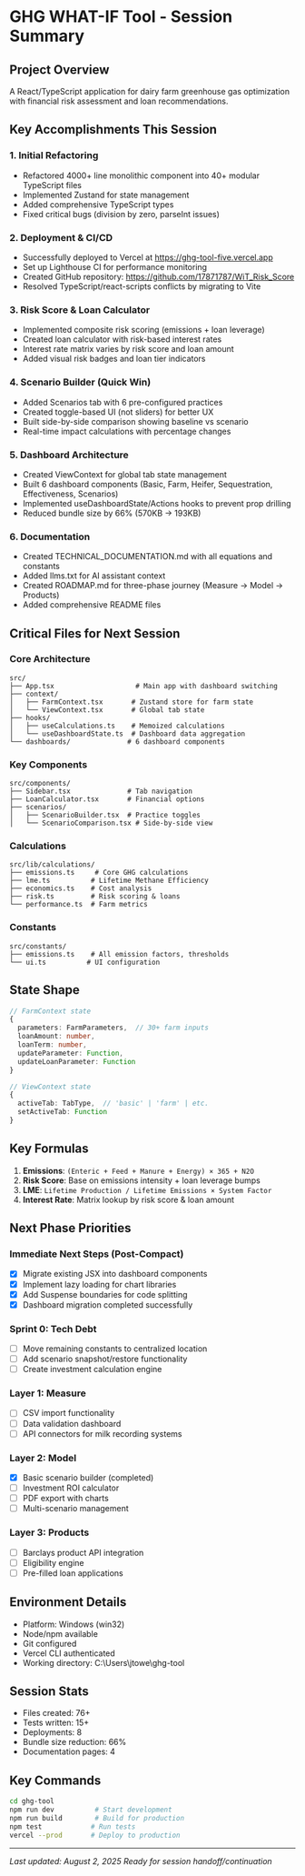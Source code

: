 # GHG WHAT-IF Tool - Session Summary

## Project Overview
A React/TypeScript application for dairy farm greenhouse gas optimization with financial risk assessment and loan recommendations.

## Key Accomplishments This Session

### 1. Initial Refactoring
- Refactored 4000+ line monolithic component into 40+ modular TypeScript files
- Implemented Zustand for state management
- Added comprehensive TypeScript types
- Fixed critical bugs (division by zero, parseInt issues)

### 2. Deployment & CI/CD
- Successfully deployed to Vercel at https://ghg-tool-five.vercel.app
- Set up Lighthouse CI for performance monitoring
- Created GitHub repository: https://github.com/17871787/WiT_Risk_Score
- Resolved TypeScript/react-scripts conflicts by migrating to Vite

### 3. Risk Score & Loan Calculator
- Implemented composite risk scoring (emissions + loan leverage)
- Created loan calculator with risk-based interest rates
- Interest rate matrix varies by risk score and loan amount
- Added visual risk badges and loan tier indicators

### 4. Scenario Builder (Quick Win)
- Added Scenarios tab with 6 pre-configured practices
- Created toggle-based UI (not sliders) for better UX
- Built side-by-side comparison showing baseline vs scenario
- Real-time impact calculations with percentage changes

### 5. Dashboard Architecture
- Created ViewContext for global tab state management
- Built 6 dashboard components (Basic, Farm, Heifer, Sequestration, Effectiveness, Scenarios)
- Implemented useDashboardState/Actions hooks to prevent prop drilling
- Reduced bundle size by 66% (570KB → 193KB)

### 6. Documentation
- Created TECHNICAL_DOCUMENTATION.md with all equations and constants
- Added llms.txt for AI assistant context
- Created ROADMAP.md for three-phase journey (Measure → Model → Products)
- Added comprehensive README files

## Critical Files for Next Session

### Core Architecture
```
src/
├── App.tsx                    # Main app with dashboard switching
├── context/
│   ├── FarmContext.tsx       # Zustand store for farm state
│   └── ViewContext.tsx       # Global tab state
├── hooks/
│   ├── useCalculations.ts    # Memoized calculations
│   └── useDashboardState.ts  # Dashboard data aggregation
└── dashboards/              # 6 dashboard components
```

### Key Components
```
src/components/
├── Sidebar.tsx              # Tab navigation
├── LoanCalculator.tsx       # Financial options
├── scenarios/
│   ├── ScenarioBuilder.tsx  # Practice toggles
│   └── ScenarioComparison.tsx # Side-by-side view
```

### Calculations
```
src/lib/calculations/
├── emissions.ts     # Core GHG calculations
├── lme.ts          # Lifetime Methane Efficiency
├── economics.ts    # Cost analysis
├── risk.ts         # Risk scoring & loans
└── performance.ts  # Farm metrics
```

### Constants
```
src/constants/
├── emissions.ts    # All emission factors, thresholds
└── ui.ts          # UI configuration
```

## State Shape
```typescript
// FarmContext state
{
  parameters: FarmParameters,  // 30+ farm inputs
  loanAmount: number,
  loanTerm: number,
  updateParameter: Function,
  updateLoanParameter: Function
}

// ViewContext state
{
  activeTab: TabType,  // 'basic' | 'farm' | etc.
  setActiveTab: Function
}
```

## Key Formulas
1. **Emissions**: `(Enteric + Feed + Manure + Energy) × 365 + N2O`
2. **Risk Score**: Base on emissions intensity + loan leverage bumps
3. **LME**: `Lifetime Production / Lifetime Emissions × System Factor`
4. **Interest Rate**: Matrix lookup by risk score & loan amount

## Next Phase Priorities

### Immediate Next Steps (Post-Compact)
- [x] Migrate existing JSX into dashboard components
- [x] Implement lazy loading for chart libraries
- [x] Add Suspense boundaries for code splitting
- [x] Dashboard migration completed successfully

### Sprint 0: Tech Debt
- [ ] Move remaining constants to centralized location
- [ ] Add scenario snapshot/restore functionality
- [ ] Create investment calculation engine

### Layer 1: Measure
- [ ] CSV import functionality
- [ ] Data validation dashboard
- [ ] API connectors for milk recording systems

### Layer 2: Model
- [x] Basic scenario builder (completed)
- [ ] Investment ROI calculator
- [ ] PDF export with charts
- [ ] Multi-scenario management

### Layer 3: Products
- [ ] Barclays product API integration
- [ ] Eligibility engine
- [ ] Pre-filled loan applications

## Environment Details
- Platform: Windows (win32)
- Node/npm available
- Git configured
- Vercel CLI authenticated
- Working directory: C:\Users\jtowe\ghg-tool

## Session Stats
- Files created: 76+
- Tests written: 15+
- Deployments: 8
- Bundle size reduction: 66%
- Documentation pages: 4

## Key Commands
```bash
cd ghg-tool
npm run dev          # Start development
npm run build        # Build for production
npm test            # Run tests
vercel --prod       # Deploy to production
```

---
*Last updated: August 2, 2025*
*Ready for session handoff/continuation*